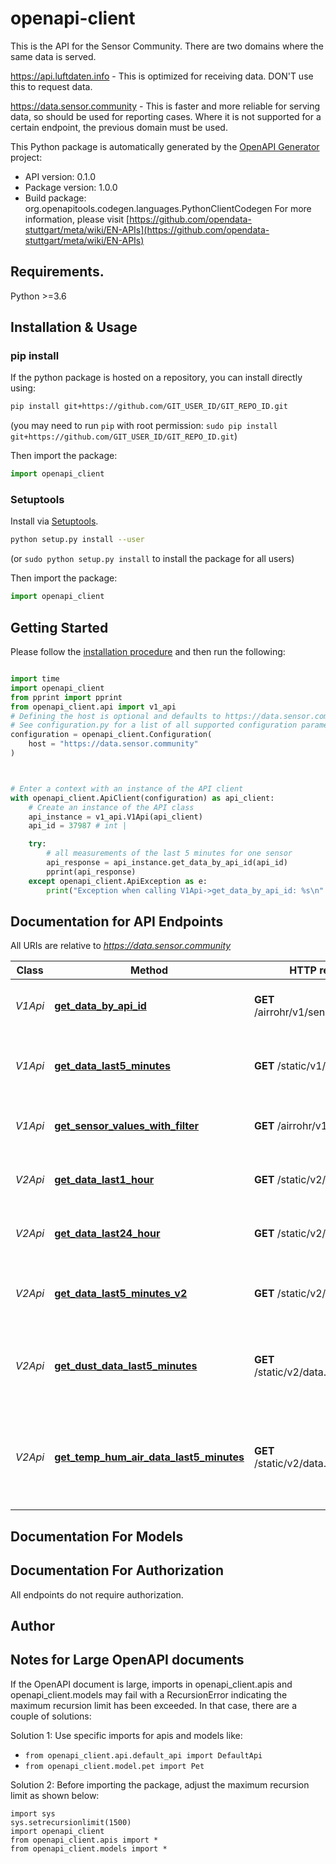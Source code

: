 # openapi-client
This is the API for the Sensor Community. There are two domains where the same data is served.

https://api.luftdaten.info - This is optimized for receiving data. DON'T use this to request data.

https://data.sensor.community - This is faster and more reliable for serving data, so should be used for reporting cases. Where it is not supported for a certain endpoint, the previous domain must be used.

This Python package is automatically generated by the [OpenAPI Generator](https://openapi-generator.tech) project:

- API version: 0.1.0
- Package version: 1.0.0
- Build package: org.openapitools.codegen.languages.PythonClientCodegen
For more information, please visit [https://github.com/opendata-stuttgart/meta/wiki/EN-APIs](https://github.com/opendata-stuttgart/meta/wiki/EN-APIs)

## Requirements.

Python >=3.6

## Installation & Usage
### pip install

If the python package is hosted on a repository, you can install directly using:

```sh
pip install git+https://github.com/GIT_USER_ID/GIT_REPO_ID.git
```
(you may need to run `pip` with root permission: `sudo pip install git+https://github.com/GIT_USER_ID/GIT_REPO_ID.git`)

Then import the package:
```python
import openapi_client
```

### Setuptools

Install via [Setuptools](http://pypi.python.org/pypi/setuptools).

```sh
python setup.py install --user
```
(or `sudo python setup.py install` to install the package for all users)

Then import the package:
```python
import openapi_client
```

## Getting Started

Please follow the [installation procedure](#installation--usage) and then run the following:

```python

import time
import openapi_client
from pprint import pprint
from openapi_client.api import v1_api
# Defining the host is optional and defaults to https://data.sensor.community
# See configuration.py for a list of all supported configuration parameters.
configuration = openapi_client.Configuration(
    host = "https://data.sensor.community"
)



# Enter a context with an instance of the API client
with openapi_client.ApiClient(configuration) as api_client:
    # Create an instance of the API class
    api_instance = v1_api.V1Api(api_client)
    api_id = 37987 # int | 

    try:
        # all measurements of the last 5 minutes for one sensor
        api_response = api_instance.get_data_by_api_id(api_id)
        pprint(api_response)
    except openapi_client.ApiException as e:
        print("Exception when calling V1Api->get_data_by_api_id: %s\n" % e)
```

## Documentation for API Endpoints

All URIs are relative to *https://data.sensor.community*

Class | Method | HTTP request | Description
------------ | ------------- | ------------- | -------------
*V1Api* | [**get_data_by_api_id**](docs/V1Api.md#get_data_by_api_id) | **GET** /airrohr/v1/sensor/{apiID}/ | all measurements of the last 5 minutes for one sensor
*V1Api* | [**get_data_last5_minutes**](docs/V1Api.md#get_data_last5_minutes) | **GET** /static/v1/data.json | average of all measurements per sensor of the last 5 minutes for all.
*V1Api* | [**get_sensor_values_with_filter**](docs/V1Api.md#get_sensor_values_with_filter) | **GET** /airrohr/v1/filter/{query} | all measurements of the last 5 minutes filtered by query.
*V2Api* | [**get_data_last1_hour**](docs/V2Api.md#get_data_last1_hour) | **GET** /static/v2/data.1h.json | average of all measurements per sensor of the last hour.
*V2Api* | [**get_data_last24_hour**](docs/V2Api.md#get_data_last24_hour) | **GET** /static/v2/data.24h.json | average of all measurements per sensor of the 24 hours.
*V2Api* | [**get_data_last5_minutes_v2**](docs/V2Api.md#get_data_last5_minutes_v2) | **GET** /static/v2/data.json | average of all measurements per sensor of the last 5 minutes for all.
*V2Api* | [**get_dust_data_last5_minutes**](docs/V2Api.md#get_dust_data_last5_minutes) | **GET** /static/v2/data.dust.min.json | average of all measurements per sensor of the last 5 minutes for all dust sensors only.
*V2Api* | [**get_temp_hum_air_data_last5_minutes**](docs/V2Api.md#get_temp_hum_air_data_last5_minutes) | **GET** /static/v2/data.temp.min.json | average of all measurements per sensor of the last 5 minutes for all temp./humidity/air pressure sensors only.


## Documentation For Models



## Documentation For Authorization

 All endpoints do not require authorization.

## Author




## Notes for Large OpenAPI documents
If the OpenAPI document is large, imports in openapi_client.apis and openapi_client.models may fail with a
RecursionError indicating the maximum recursion limit has been exceeded. In that case, there are a couple of solutions:

Solution 1:
Use specific imports for apis and models like:
- `from openapi_client.api.default_api import DefaultApi`
- `from openapi_client.model.pet import Pet`

Solution 2:
Before importing the package, adjust the maximum recursion limit as shown below:
```
import sys
sys.setrecursionlimit(1500)
import openapi_client
from openapi_client.apis import *
from openapi_client.models import *
```

